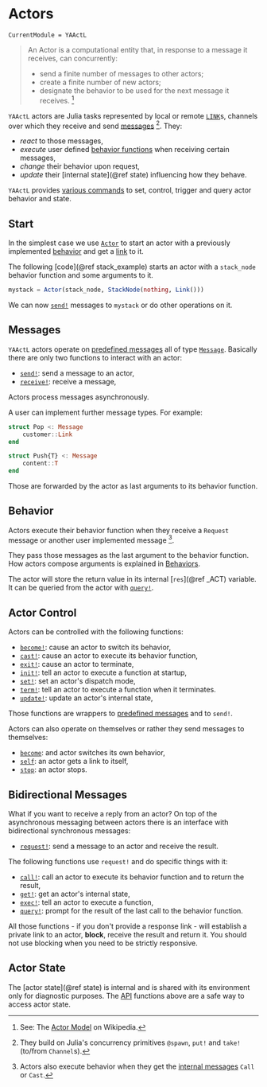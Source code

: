 # Actors

```@meta
CurrentModule = YAActL
```

> An Actor is a computational entity that, in response to a message it receives, can concurrently:
>
> - send a finite number of messages to other actors;
> - create a finite number of new actors;
> - designate the behavior to be used for the next message it receives. [^1]

`YAActL` actors are Julia tasks represented by local or remote [`LINK`](@ref)s, channels over which they receive and send [messages](messages.md) [^2]. They:

- *react* to those messages,
- *execute* user defined [behavior functions](behavior.md) when receiving certain messages,
- *change* their behavior upon request,
- *update* their [internal state](@ref state) influencing how they behave.

`YAActL` provides [various commands](api.md) to set, control, trigger and query actor behavior and state.

## Start

In the simplest case we use [`Actor`](@ref) to start an actor with a previously implemented [behavior](behavior.md) and get a [link](links.md) to it.

The following [code](@ref stack_example) starts an actor with a `stack_node` behavior function and some arguments to it.

```julia
mystack = Actor(stack_node, StackNode(nothing, Link()))
```

We can now [`send!`](@ref) messages to `mystack` or do other operations on it.

## Messages

`YAActL` actors operate on [predefined messages](messages.md) all of type [`Message`](@ref). Basically there are only two functions to interact with an actor:

- [`send!`](@ref): send a message to an actor,
- [`receive!`](@ref): receive a message,

Actors process messages asynchronously.

A user can implement further message types. For example:

```julia
struct Pop <: Message
    customer::Link
end

struct Push{T} <: Message
    content::T
end
```

Those are forwarded by the actor as last arguments to its behavior function.

## Behavior

Actors execute their behavior function when they receive a `Request` message or another user implemented message [^3].

They pass those messages as the last argument to the behavior function. How actors compose arguments is explained in [Behaviors](behavior.md).

The actor will store the return value in its internal [`res`](@ref _ACT) variable. It can be queried from the actor with [`query!`](@ref).

## Actor Control

Actors can be controlled with the following functions:

- [`become!`](@ref): cause an actor to switch its behavior,
- [`cast!`](@ref): cause an actor to execute its behavior function,
- [`exit!`](@ref): cause an actor to terminate,
- [`init!`](@ref): tell an actor to execute a function at startup,
- [`set!`](@ref): set an actor's dispatch mode,
- [`term!`](@ref): tell an actor to execute a function when it terminates.
- [`update!`](@ref): update an actor's internal state,

Those functions are wrappers to [predefined messages](messages.md) and to `send!`.

Actors can also operate on themselves or rather they send messages to themselves:

- [`become`](@ref): and actor switches its own behavior,
- [`self`](@ref): an actor gets a link to itself,
- [`stop`](@ref): an actor stops.

## Bidirectional Messages

What if you want to receive a reply from an actor? On top of the asynchronous messaging between actors there is an interface with bidirectional synchronous messages:

- [`request!`](@ref): send a message to an actor and receive the result.

The following functions use `request!` and do specific things with it:

- [`call!`](@ref): call an actor to execute its behavior function and to return the result,
- [`get!`](@ref): get an actor's internal state,
- [`exec!`](@ref): tell an actor to execute a function,
- [`query!`](@ref): prompt for the result of the last call to the behavior function.

All those functions - if you don't provide a response link - will establish a private link to an actor, **block**, receive the result and return it. You should not use blocking when you need to be strictly responsive.

## Actor State

The [actor state](@ref state) is internal and is shared with its environment only for diagnostic purposes. The [API](api.md) functions above are a safe way to access actor state.


[^1]: See: The [Actor Model](https://en.wikipedia.org/wiki/Actor_model) on Wikipedia.
[^2]: They build on Julia's concurrency primitives  `@spawn`, `put!` and `take!` (to/from `Channel`s).
[^3]: Actors also execute behavior when they get the [internal messages](messages.md) `Call` or `Cast`.
